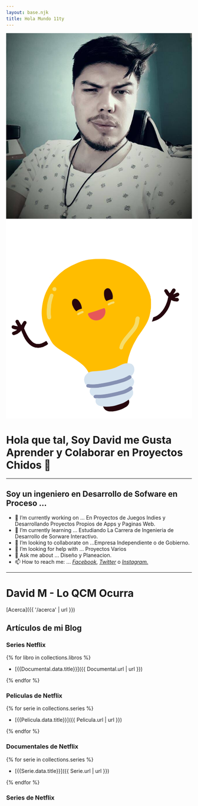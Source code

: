 ```yaml
---
layout: base.njk
title: Hola Mundo 11ty
---
```

![Alt text](<static/img/Foto Perfil.jpg>)
![Alt text](<static/img/Foco de Ideas.gif>)
# Hola que tal, Soy David me Gusta Aprender y Colaborar en Proyectos Chidos 👋

---
Soy un ingeniero en Desarrollo de Sofware en Proceso ... 
--

- 🔭 I’m currently working on ... En Proyectos de Juegos Indies y Desarrollando Proyectos Propios de Apps y Paginas Web.
- 🌱 I’m currently learning ... Estudiando  La Carrera de Ingenieria de Desarrollo de Sorware Interactivo.
- 👯 I’m looking to collaborate on ...Empresa Independiente o de Gobierno.
- 🤔 I’m looking for help with ... Proyectos Varios
- 💬 Ask me about ... Diseño y Planeacion.
- 📫 How to reach me: ...  [_Facebook_](https://www.facebook.com/david.murillo.161?mibextid=ZbWKwL),  [_Twitter_](https://x.com/DavidMurilloE?t=jm5Pr-hTT7q9DI4zXg9fFQ&s=08) o [_Instagram._]()
___
# David M - Lo QCM Ocurra

[Acerca]({{ '/acerca' | url }})

## Artículos de mi Blog

### Series Netflix 

{% for libro in collections.libros %}

- [{{Documental.data.title}}]({{ Documental.url | url }})

{% endfor %}

### Peliculas de Netflix

{% for serie in collections.series %}

- [{{Pelicula.data.title}}]({{ Pelicula.url | url }})

{% endfor %}

### Documentales de Netflix
{% for serie in collections.series %}

- [{{Serie.data.title}}]({{ Serie.url | url }})

{% endfor %}
### Series de Netflix
